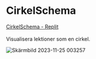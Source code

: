# CirkelSchema
[CirkelSchema - Replit](https://cirkelschema.hokuspookus.repl.co/) \
\
Visualisera lektioner som en cirkel. 

![Skärmbild 2023-11-25 003257](https://github.com/hokuspookus/MinimalistSchema/assets/68711133/52ea49db-c7b1-4d89-8fd2-c8a59122a972)
